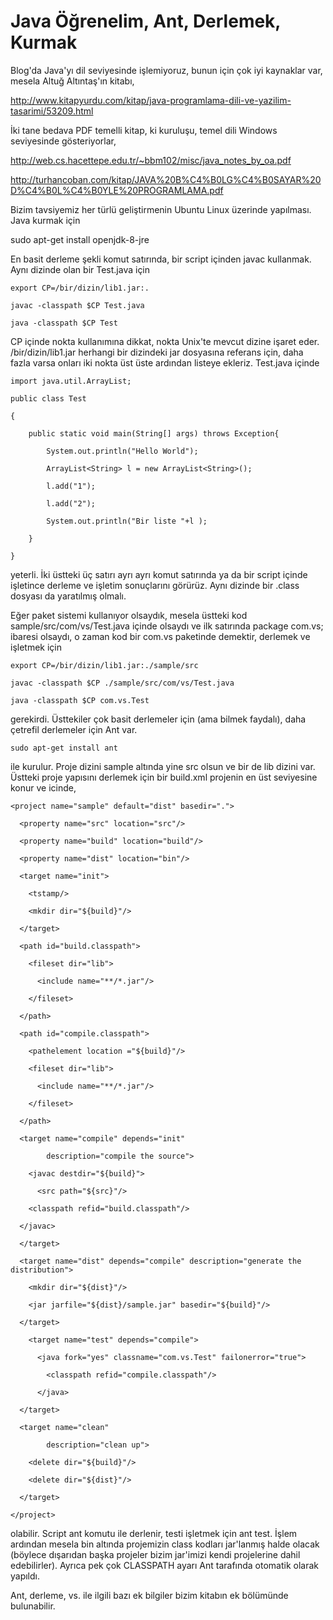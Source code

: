 # Java Öğrenelim, Ant, Derlemek, Kurmak

Blog'da Java'yı dil seviyesinde işlemiyoruz, bunun için çok iyi
kaynaklar var, mesela Altuğ Altıntaş'ın kitabı,

http://www.kitapyurdu.com/kitap/java-programlama-dili-ve-yazilim-tasarimi/53209.html

İki tane bedava PDF temelli kitap, ki kuruluşu, temel dili Windows seviyesinde gösteriyorlar, 

http://web.cs.hacettepe.edu.tr/~bbm102/misc/java_notes_by_oa.pdf

http://turhancoban.com/kitap/JAVA%20B%C4%B0LG%C4%B0SAYAR%20D%C4%B0L%C4%B0YLE%20PROGRAMLAMA.pdf

Bizim tavsiyemiz her türlü geliştirmenin Ubuntu Linux üzerinde yapılması. Java kurmak için 

sudo apt-get install openjdk-8-jre

En basit derleme şekli komut satırında, bir script içinden javac kullanmak. Aynı dizinde olan bir Test.java için

```
export CP=/bir/dizin/lib1.jar:.

javac -classpath $CP Test.java 

java -classpath $CP Test
```

CP içinde nokta kullanımına dikkat, nokta Unix'te mevcut dizine işaret
eder. /bir/dizin/lib1.jar herhangi bir dizindeki jar dosyasına
referans için, daha fazla varsa onları iki nokta üst üste ardından
listeye ekleriz. Test.java içinde

```
import java.util.ArrayList;

public class Test 

{

    public static void main(String[] args) throws Exception{

        System.out.println("Hello World");

        ArrayList<String> l = new ArrayList<String>();

        l.add("1");

        l.add("2");

        System.out.println("Bir liste "+l );

    }

}
```

yeterli. İki üstteki üç satırı ayrı ayrı komut satırında ya da bir
script içinde işletince derleme ve işletim sonuçlarını görürüz. Aynı
dizinde bir .class dosyası da yaratılmış olmalı.

Eğer paket sistemi kullanıyor olsaydık, mesela üstteki kod
sample/src/com/vs/Test.java içinde olsaydı ve ilk satırında package
com.vs; ibaresi olsaydı, o zaman kod bir com.vs paketinde demektir,
derlemek ve işletmek için 

```
export CP=/bir/dizin/lib1.jar:./sample/src

javac -classpath $CP ./sample/src/com/vs/Test.java 

java -classpath $CP com.vs.Test
```

gerekirdi. Üsttekiler çok basit derlemeler için (ama bilmek faydalı),
daha çetrefil derlemeler için Ant var. 

```
sudo apt-get install ant
```

ile kurulur. Proje dizini sample altında yine src olsun ve bir de lib
dizini var. Üstteki proje yapısını derlemek için bir build.xml
projenin en üst seviyesine konur ve icinde, 

```
<project name="sample" default="dist" basedir=".">

  <property name="src" location="src"/>

  <property name="build" location="build"/>

  <property name="dist" location="bin"/>

  <target name="init">

    <tstamp/>

    <mkdir dir="${build}"/>

  </target>

  <path id="build.classpath">

    <fileset dir="lib">

      <include name="**/*.jar"/>

    </fileset>

  </path>

  <path id="compile.classpath">

    <pathelement location ="${build}"/>

    <fileset dir="lib">

      <include name="**/*.jar"/>

    </fileset>

  </path>

  <target name="compile" depends="init"

        description="compile the source">

    <javac destdir="${build}">

      <src path="${src}"/>

    <classpath refid="build.classpath"/>

  </javac>

  </target>

  <target name="dist" depends="compile" description="generate the distribution">

    <mkdir dir="${dist}"/>

    <jar jarfile="${dist}/sample.jar" basedir="${build}"/>

  </target>

    <target name="test" depends="compile">

      <java fork="yes" classname="com.vs.Test" failonerror="true">

        <classpath refid="compile.classpath"/>

      </java>

  </target>

  <target name="clean"

        description="clean up">

    <delete dir="${build}"/>

    <delete dir="${dist}"/>

  </target>

</project>
```

olabilir. Script ant komutu ile derlenir, testi işletmek için ant
test. İşlem ardından mesela bin altında projemizin class kodları
jar'lanmış halde olacak (böylece dışarıdan başka projeler bizim
jar'imizi kendi projelerine dahil edebilirler). Ayrıca pek çok
CLASSPATH ayarı Ant tarafında otomatik olarak yapıldı.

Ant, derleme, vs. ile ilgili bazı ek bilgiler bizim kitabın ek
bölümünde bulunabilir. 

